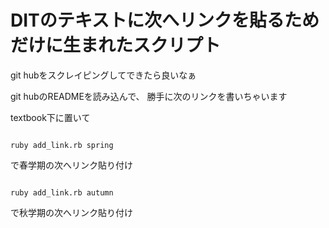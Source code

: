 # DITのテキストに次へリンクを貼るためだけに生まれたスクリプト

git hubをスクレイピングしてできたら良いなぁ

git hubのREADMEを読み込んで、
勝手に次のリンクを書いちゃいます

textbook下に置いて

```

ruby add_link.rb spring

```

で春学期の次へリンク貼り付け

```

ruby add_link.rb autumn

```

で秋学期の次へリンク貼り付け

